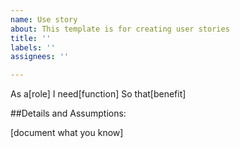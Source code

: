 ```yaml
---
name: Use story
about: This template is for creating user stories
title: ''
labels: ''
assignees: ''

---
```


As a[role]
I need[function]
So that[benefit]

##Details and Assumptions:

[document what you know]

